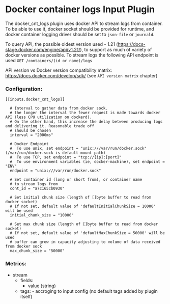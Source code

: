 # Docker container logs Input Plugin

The docker_cnt_logs plugin uses docker API to stream logs from container.
To be able to use it, docker socket should be provided for runtime,
and docker container logging driver should be set to `json-file` or `journald`.

To query API, the possible oldest version used - 1.21 (https://docs-stage.docker.com/engine/api/v1.21/), 
to support as much of variety of docker versions as possible. 
To stream logs the following API endpoint is used `GET /containers/(id or name)/logs`

API version vs Docker version compatibility matrix: https://docs.docker.com/develop/sdk/
(see `API version matrix` chapter)


### Configuration:

```
[[inputs.docker_cnt_logs]]  
  
  # Interval to gather data from docker sock.
  # the longer the interval the fewer request is made towards docker API (less CPU utilization on dockerd).
  # On the other hand, this increase the delay between producing logs and delivering it. Reasonable trade off
  # should be chosen
  interval = "2000ms"
  
  # Docker Endpoint
  #  To use unix, set endpoint = "unix:///var/run/docker.sock" (/var/run/docker.sock is default mount path)
  #  To use TCP, set endpoint = "tcp://[ip]:[port]"
  #  To use environment variables (ie, docker-machine), set endpoint = "ENV"
  endpoint = "unix:///var/run/docker.sock"

  # Set container id (long or short from), or container name
  # to stream logs from 	
  cont_id = "a7c165cb0930"

  # Set initial chunk size (length of []byte buffer to read from docker socket)
  # If not set, default value of 'defaultInitialChunkSize = 10000' will be used
  initial_chunk_size = "10000"	

  # Set max chunk size (length of []byte buffer to read from docker socket)
  # If not set, default value of 'defaultMaxChunkSize = 50000' will be used
  # buffer can grow in capacity adjusting to volume of data received from docker sock 
  max_chunk_size = "50000"	
```

### Metrics:
- stream
  - fields:
	- value (string)
  - tags: - accroging to input config (no default tags added by plugin itself)
